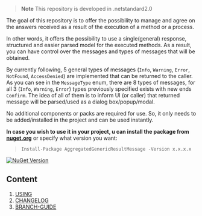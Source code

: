 > **Note** This repository is developed in .netstandard2.0

The goal of this repository is to offer the possibility to manage and agree on the answers received as a result of the execution of a method or a process.

In other words, it offers the possibility to use a single(general) response, structured and easier parsed model for the executed methods.
As a result, you can have control over the messages and types of messages that will be obtained.

By currently following, 5 general types of messages (`Info`, `Warning`, `Error`, `NotFound`, `AccessDenied`) are implemented that can be returned to the caller.
As you can see in the `MessageType` enum, there are 8 types of messages, for all 3 (`Info`, `Warning`, `Error`) types previously specified exists with new ends `Confirm`. The idea of all of them is to inform UI (or caller) that returned message will be parsed/used as a dialog box/popup/modal.

No additional components or packs are required for use. So, it only needs to be added/installed in the project and can be used instantly.

**In case you wish to use it in your project, u can install the package from <a href="https://www.nuget.org/packages/AggregatedGenericResultMessage" target="_blank">nuget.org</a>** or specify what version you want:

> `Install-Package AggregatedGenericResultMessage -Version x.x.x.x`

[![NuGet Version](https://img.shields.io/nuget/v/AggregatedGenericResultMessage.svg?style=flat)](https://www.nuget.org/packages/AggregatedGenericResultMessage/)

## Content
1. [USING](docs/usage.md)
1. [CHANGELOG](docs/CHANGELOG.md)
1. [BRANCH-GUIDE](docs/branch-guide.md)